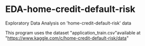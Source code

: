 # EDA-home-credit-default-risk

Exploratory Data Analysis on 'home-credit-default-risk' data

This program uses the dataset "application_train.csv"available at "https://www.kaggle.com/c/home-credit-default-risk/data"
